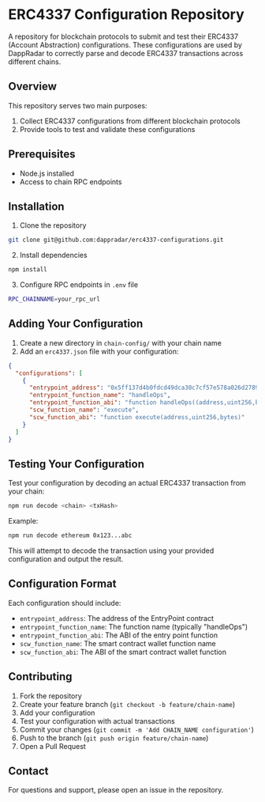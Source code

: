 # ERC4337 Configuration Repository

A repository for blockchain protocols to submit and test their ERC4337 (Account Abstraction) configurations. These configurations are used by DappRadar to correctly parse and decode ERC4337 transactions across different chains.

## Overview

This repository serves two main purposes:
1. Collect ERC4337 configurations from different blockchain protocols
2. Provide tools to test and validate these configurations

## Prerequisites

- Node.js installed
- Access to chain RPC endpoints

## Installation

1. Clone the repository
```bash
git clone git@github.com:dappradar/erc4337-configurations.git
```

2. Install dependencies
```bash
npm install
```

3. Configure RPC endpoints in `.env` file
```bash
RPC_CHAINNAME=your_rpc_url
```

## Adding Your Configuration

1. Create a new directory in `chain-config/` with your chain name
2. Add an `erc4337.json` file with your configuration:

```json
{
  "configurations": [
    {
      "entrypoint_address": "0x5ff137d4b0fdcd49dca30c7cf57e578a026d2789",
      "entrypoint_function_name": "handleOps",
      "entrypoint_function_abi": "function handleOps((address,uint256,bytes,bytes,uint256,uint256,uint256,uint256,uint256,bytes,bytes)[], address)",
      "scw_function_name": "execute",
      "scw_function_abi": "function execute(address,uint256,bytes)"
    }
  ]
}
```

## Testing Your Configuration

Test your configuration by decoding an actual ERC4337 transaction from your chain:

```bash
npm run decode <chain> <txHash>
```

Example:
```bash
npm run decode ethereum 0x123...abc
```

This will attempt to decode the transaction using your provided configuration and output the result.

## Configuration Format

Each configuration should include:
- `entrypoint_address`: The address of the EntryPoint contract
- `entrypoint_function_name`: The function name (typically "handleOps")
- `entrypoint_function_abi`: The ABI of the entry point function
- `scw_function_name`: The smart contract wallet function name
- `scw_function_abi`: The ABI of the smart contract wallet function

## Contributing

1. Fork the repository
2. Create your feature branch (`git checkout -b feature/chain-name`)
3. Add your configuration
4. Test your configuration with actual transactions
5. Commit your changes (`git commit -m 'Add CHAIN_NAME configuration'`)
6. Push to the branch (`git push origin feature/chain-name`)
7. Open a Pull Request

## Contact

For questions and support, please open an issue in the repository.
